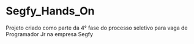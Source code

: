# Segfy_Hands_On
Projeto criado como parte da 4° fase do processo seletivo para vaga de Programador Jr na empresa Segfy
